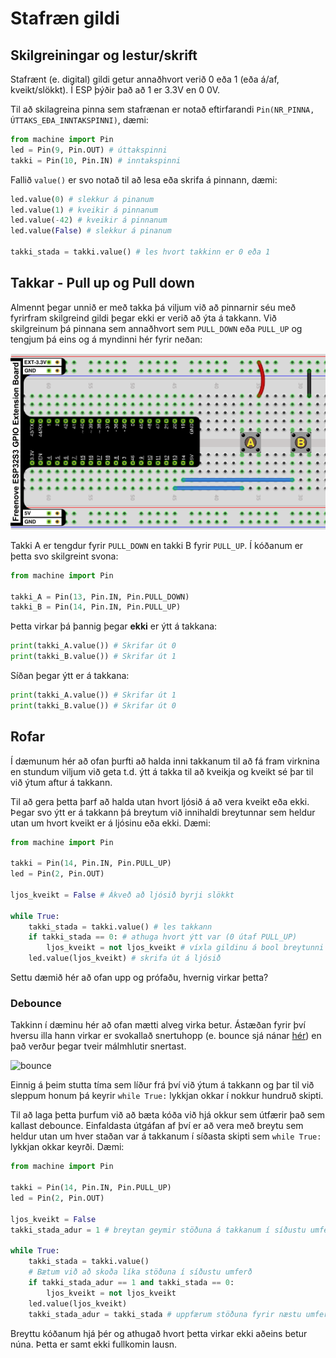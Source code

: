 # Stafræn gildi

## Skilgreiningar og lestur/skrift

Stafrænt (e. digital) gildi getur annaðhvort verið 0 eða 1 (eða á/af, kveikt/slökkt). Í ESP þýðir það að 1 er 3.3V en 0 0V.

Til að skilagreina pinna sem stafrænan er notað eftirfarandi `Pin(NR_PINNA, ÚTTAKS_EÐA_INNTAKSPINNI)`, dæmi: 

```python
from machine import Pin
led = Pin(9, Pin.OUT) # úttakspinni
takki = Pin(10, Pin.IN) # inntakspinni
```

Fallið `value()` er svo notað til að lesa eða skrifa á pinnann, dæmi:

```python
led.value(0) # slekkur á pinanum
led.value(1) # kveikir á pinnanum
led.value(-42) # kveikir á pinnanum
led.value(False) # slekkur á pinanum

takki_stada = takki.value() # les hvort takkinn er 0 eða 1
```

## Takkar - Pull up og Pull down

Almennt þegar unnið er með takka þá viljum við að pinnarnir séu með fyrirfram skilgreind gildi þegar ekki er verið að ýta á takkann. Við skilgreinum þá pinnana sem annaðhvort sem `PULL_DOWN` eða `PULL_UP` og tengjum þá eins og á myndinni hér fyrir neðan:

![pullup_pulldown](../myndir/pullup_pulldown.png)

Takki A er tengdur fyrir `PULL_DOWN` en takki B fyrir `PULL_UP`. Í kóðanum er þetta svo skilgreint svona:

```python
from machine import Pin

takki_A = Pin(13, Pin.IN, Pin.PULL_DOWN)
takki_B = Pin(14, Pin.IN, Pin.PULL_UP)
```

Þetta virkar þá þannig þegar **ekki** er ýtt á takkana:

```python
print(takki_A.value()) # Skrifar út 0
print(takki_B.value()) # Skrifar út 1
```

Síðan þegar ýtt er á takkana:

```python
print(takki_A.value()) # Skrifar út 1
print(takki_B.value()) # Skrifar út 0
```
<!--
### Æfingaverkefni

1. Settu upp á brauðbretti eina LED peru (muna eftir viðnáminu) og einn takka (takkinn á að vera tengdur sem `PULL_DOWN`). Forritaðu svo rásina þannig að þegar ýtt er á takkan á að kveikna á LED perunni. 
2. Þegar liður 1 virkar hjá þér skaltu bæta við annarri LED peru og öðrum takka (`PULL_UP` tenging). Forritaðu svo þannig að það er alltaf kveikt á LED perunni nema þegar ýtt er á takkan en þá á að slökkna á perunni.
-->

## Rofar

Í dæmunum hér að ofan þurfti að halda inni takkanum til að fá fram virknina en stundum viljum við geta t.d. ýtt á takka til að kveikja og kveikt sé þar til við ýtum aftur á takkann.

Til að gera þetta þarf að halda utan hvort ljósið á að vera kveikt eða ekki. Þegar svo ýtt er á takkann þá breytum við innihaldi breytunnar sem heldur utan um hvort kveikt er á ljósinu eða ekki. Dæmi:

```python
from machine import Pin

takki = Pin(14, Pin.IN, Pin.PULL_UP)
led = Pin(2, Pin.OUT)

ljos_kveikt = False # Ákveð að ljósið byrji slökkt

while True:
    takki_stada = takki.value() # les takkann
    if takki_stada == 0: # athuga hvort ýtt var (0 útaf PULL_UP)
        ljos_kveikt = not ljos_kveikt # víxla gildinu á bool breytunni
    led.value(ljos_kveikt) # skrifa út á ljósið
```

Settu dæmið hér að ofan upp og prófaðu, hvernig virkar þetta?

### Debounce

Takkinn í dæminu hér að ofan mætti alveg virka betur. Ástæðan fyrir því hversu illa hann virkar er svokallað snertuhopp (e. bounce sjá nánar [hér](https://en.wikipedia.org/wiki/Switch#Contact_bounce)) en það verður þegar tveir málmhlutir snertast.

![bounce](https://upload.wikimedia.org/wikipedia/commons/a/ac/Bouncy_Switch.png)

Einnig á þeim stutta tíma sem líður frá því við ýtum á takkann og þar til við sleppum honum þá keyrir `while True:` lykkjan okkar í nokkur hundruð skipti.

Til að laga þetta þurfum við að bæta kóða við hjá okkur sem útfærir það sem kallast debounce. Einfaldasta útgáfan af því er að vera með breytu sem heldur utan um hver staðan var á takkanum í síðasta skipti sem `while True:` lykkjan okkar keyrði. Dæmi:

```python
from machine import Pin

takki = Pin(14, Pin.IN, Pin.PULL_UP)
led = Pin(2, Pin.OUT)

ljos_kveikt = False
takki_stada_adur = 1 # breytan geymir stöðuna á takkanum í síðustu umferð

while True:
    takki_stada = takki.value()
    # Bætum við að skoða líka stöðuna í síðustu umferð 
    if takki_stada_adur == 1 and takki_stada == 0:
        ljos_kveikt = not ljos_kveikt
    led.value(ljos_kveikt)
    takki_stada_adur = takki_stada # uppfærum stöðuna fyrir næstu umferð
```

Breyttu kóðanum hjá þér og athugað hvort þetta virkar ekki aðeins betur núna. Þetta er samt ekki fullkomin lausn.
